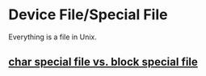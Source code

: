 # Device File/Special File

Everything is a file in Unix.

## [char special file vs. block special file](https://unix.stackexchange.com/questions/60034/what-are-character-special-and-block-special-files-in-a-unix-system)


